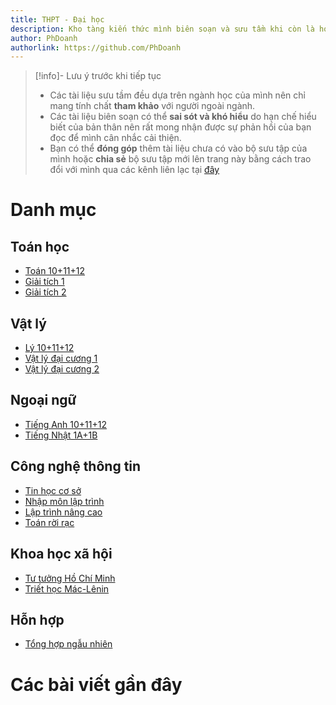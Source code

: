 ```yaml
---
title: THPT - Đại học
description: Kho tàng kiến thức mình biên soạn và sưu tầm khi còn là học sinh, sinh viên. 
author: PhDoanh
authorlink: https://github.com/PhDoanh
---
```


> [!info]- Lưu ý trước khi tiếp tục
> - Các tài liệu sưu tầm đều dựa trên ngành học của mình nên chỉ mang tính chất **tham khảo** với người ngoài ngành.
> - Các tài liệu biên soạn có thể **sai sót và khó hiểu** do hạn chế hiểu biết của bản thân nên rất mong nhận được sự phản hồi của bạn đọc để mình cân nhắc cải thiện.
> - Bạn có thể **đóng góp** thêm tài liệu chưa có vào bộ sưu tập của mình hoặc **chia sẻ** bộ sưu tập mới lên trang này bằng cách trao đổi với mình qua các kênh liên lạc tại <a href="#footer">đây</a>

# Danh mục

## Toán học
- <a href="https://drive.google.com/drive/folders/1-qYYv-LNpEqtF8BAvRFYpUHCVd1TkFnW?usp=sharing" target="_blank">Toán 10+11+12</a>
- <a href="https://drive.google.com/drive/folders/1jYSeXKwBdG_kN-uKDMtaw8HjOTXij8T_?usp=sharing" target="_blank">Giải tích 1</a>
- <a href="https://drive.google.com/drive/folders/1jdeJeeMBYHd4QWXJc-IueZuoVrH9oGdP?usp=sharing" target="_blank">Giải tích 2</a>

## Vật lý
- <a href="https://drive.google.com/drive/folders/1UHnTsV-s52TuSr5_ZhKSogYBwEcfhfFH?usp=sharing" target="_blank">Lý 10+11+12</a>
- <a href="https://drive.google.com/drive/folders/1t335FufspUvykw9GwpiRaOudYoosM4Jy?usp=sharing" target="_blank">Vật lý đại cương 1</a>
- <a href="https://drive.google.com/drive/folders/1t3HvlHNsb6p-zrME6re_YzmlVNZQQrOg?usp=sharing" target="_blank">Vật lý đại cương 2</a>

## Ngoại ngữ
- <a href="https://drive.google.com/drive/folders/14GbftHNfF400e6MC8WNPmZpt5bv69Jcs?usp=sharing" target="_blank">Tiếng Anh 10+11+12</a>
- <a href="https://drive.google.com/drive/folders/11S6oC67DxUMxqUer43dn543IPgPzxDaB?usp=sharing" target="_blank">Tiếng Nhật 1A+1B</a>

## Công nghệ thông tin
- <a href="https://drive.google.com/drive/folders/11363rgCiUozDZxqQPTU9__QkPgtvE6CT?usp=sharing" target="_blank">Tin học cơ sở</a>
- <a href="https://drive.google.com/drive/folders/10xqjd4lVblO9jVNaA-ftEBSfCUIevPg-?usp=sharing" target="_blank">Nhập môn lập trình</a>
- <a href="https://drive.google.com/drive/folders/10xiI8ofENTTuoniCROFaZV8vPute0J7O?usp=sharing" target="_blank">Lập trình nâng cao</a>
- <a href="https://drive.google.com/drive/folders/1jqh1XDAy-IMVbbcYck6yolbpEzbqeTCV?usp=sharing" target="_blank">Toán rời rạc</a>

## Khoa học xã hội
- <a href="https://drive.google.com/drive/folders/1IU6sq9EwU9SuburBi6Pt1LOctGF3jLJq?usp=sharing" target="_blank">Tư tưởng Hồ Chí Minh</a>
- <a href="https://drive.google.com/drive/folders/13DIA59CibNYqCYUQZBwFmV-uP30CSLpM?usp=sharing" target="_blank">Triết học Mác-Lênin</a>

## Hỗn hợp
- <a href="https://drive.google.com/drive/folders/1aGjz73E8bqIkpkWLGwv7UtNtaJPgcXEZ?usp=sharing" target="_blank">Tổng hợp ngẫu nhiên</a>

# Các bài viết gần đây
